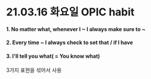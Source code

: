 # 21.03.16 화요일 OPIC habit

#### 1. No matter what, whenever I ~ I always make sure to ~



#### 2. Every time ~ I always check to set that / if I have



#### 3. I'll tell you what( = You know what)



3가지 표현을 섞어서 사용